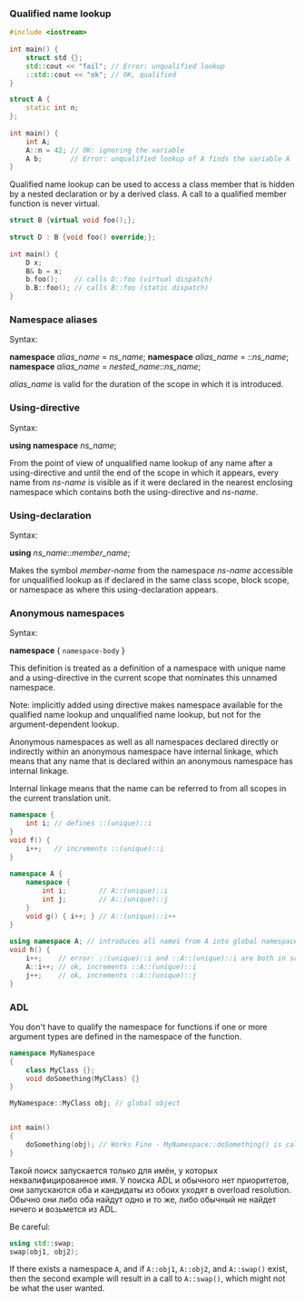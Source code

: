 ### Qualified name lookup

```cpp
#include <iostream>
 
int main() {
    struct std {};
    std::cout << "fail"; // Error: unqualified lookup
    ::std::cout << "ok"; // OK, qualified
}
```

```cpp
struct A {
    static int n;
};
 
int main() {
    int A;
    A::n = 42; // OK: ignoring the variable
    A b;       // Error: unqualified lookup of A finds the variable A
}
```

Qualified name lookup can be used to access a class member that is hidden by a nested declaration or by a derived class. A call to a qualified member function is never virtual.

```cpp
struct B {virtual void foo();};
 
struct D : B {void foo() override;};
 
int main() {
    D x;
    B& b = x;
    b.foo();    // calls D::foo (virtual dispatch)
    b.B::foo(); // calls B::foo (static dispatch)
}
```

### Namespace aliases

Syntax:

**namespace** *alias_name* = *ns_name*;
**namespace** *alias_name* = ::*ns_name*;
**namespace** *alias_name* = *nested_name*::*ns_name*;

*alias_name* is valid for the duration of the scope in which it is introduced.

### Using-directive

Syntax:

**using namespace** *ns_name*;
	
From the point of view of unqualified name lookup of any name after a using-directive and until the end of the scope in which it appears, every name from *ns-name* is visible as if it were declared in the nearest enclosing namespace which contains both the using-directive and *ns-name*.

### Using-declaration

Syntax:

**using** *ns_name*::*member_name*;
	
Makes the symbol *member-name* from the namespace *ns-name* accessible for unqualified lookup as if declared in the same class scope, block scope, or namespace as where this using-declaration appears.

### Anonymous namespaces

Syntax:

**namespace** { ```namespace-body``` }

This definition is treated as a definition of a namespace with unique name and a using-directive in the current scope that nominates this unnamed namespace.

Note: implicitly added using directive makes namespace available for the qualified name lookup and unqualified name lookup, but not for the argument-dependent lookup.

Anonymous namespaces as well as all namespaces declared directly or indirectly within an anonymous namespace have internal linkage, which means that any name that is declared within an anonymous namespace has internal linkage.

Internal linkage means that the name can be referred to from all scopes in the current translation unit.

```cpp
namespace {
    int i; // defines ::(unique)::i
}
void f() {
    i++;   // increments ::(unique)::i
}
 
namespace A {
    namespace {
        int i;        // A::(unique)::i
        int j;        // A::(unique)::j
    }
    void g() { i++; } // A::(unique)::i++
}
 
using namespace A; // introduces all names from A into global namespace
void h() {
    i++;    // error: ::(unique)::i and ::A::(unique)::i are both in scope
    A::i++; // ok, increments ::A::(unique)::i
    j++;    // ok, increments ::A::(unique)::j
}

```

### ADL

You don't have to qualify the namespace for functions if one or more argument types are defined in the namespace of the function.

```cpp
namespace MyNamespace
{
    class MyClass {};
    void doSomething(MyClass) {}
}

MyNamespace::MyClass obj; // global object


int main()
{
    doSomething(obj); // Works Fine - MyNamespace::doSomething() is called.
}
```

Такой поиск запускается только для имён, у которых неквалифицированное имя. У поиска ADL и обычного нет приоритетов, они запускаются оба и кандидаты из обоих уходят в overload resolution. Обычно они либо оба найдут одно и то же, либо обычный не найдет ничего и возьмется из ADL.

Be careful:

```cpp
using std::swap;
swap(obj1, obj2);
```

If there exists a namespace `A`, and if `A::obj1`, `A::obj2`, and `A::swap()` exist, then the second example will result in a call to `A::swap()`, which might not be what the user wanted.